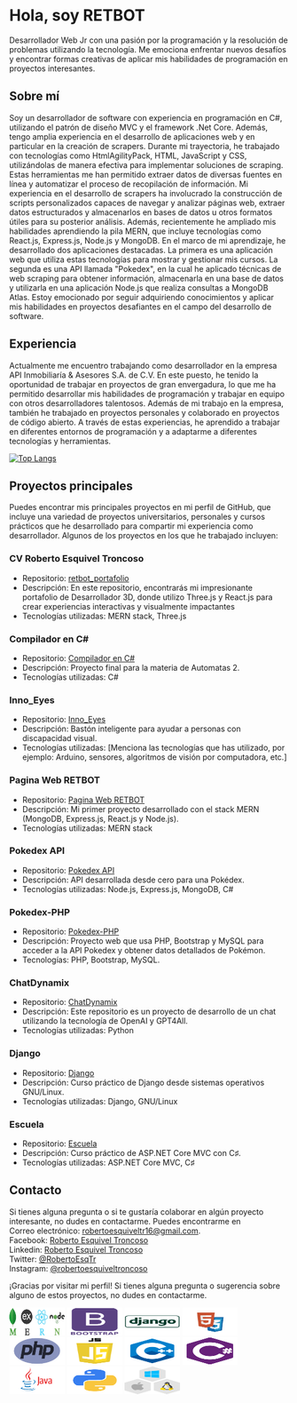 # Hola, soy RETBOT
Desarrollador Web Jr con una pasión por la programación y la resolución de problemas utilizando la tecnología. Me emociona enfrentar nuevos desafíos y encontrar formas creativas de aplicar mis habilidades de programación en proyectos interesantes.

## Sobre mí
Soy un desarrollador de software con experiencia en programación en C#, utilizando el patrón de diseño MVC y el framework .Net Core. Además, tengo amplia experiencia en el desarrollo de aplicaciones web y en particular en la creación de scrapers.
Durante mi trayectoria, he trabajado con tecnologías como HtmlAgilityPack, HTML, JavaScript y CSS, utilizándolas de manera efectiva para implementar soluciones de scraping. Estas herramientas me han permitido extraer datos de diversas fuentes en línea y automatizar el proceso de recopilación de información.
Mi experiencia en el desarrollo de scrapers ha involucrado la construcción de scripts personalizados capaces de navegar y analizar páginas web, extraer datos estructurados y almacenarlos en bases de datos u otros formatos útiles para su posterior análisis.
Además, recientemente he ampliado mis habilidades aprendiendo la pila MERN, que incluye tecnologías como React.js, Express.js, Node.js y MongoDB. En el marco de mi aprendizaje, he desarrollado dos aplicaciones destacadas. La primera es una aplicación web que utiliza estas tecnologías para mostrar y gestionar mis cursos. La segunda es una API llamada "Pokedex", en la cual he aplicado técnicas de web scraping para obtener información, almacenarla en una base de datos y utilizarla en una aplicación Node.js que realiza consultas a MongoDB Atlas.
Estoy emocionado por seguir adquiriendo conocimientos y aplicar mis habilidades en proyectos desafiantes en el campo del desarrollo de software.

## Experiencia
Actualmente me encuentro trabajando como desarrollador en la empresa API Inmobiliaría & Asesores S.A. de C.V. En este puesto, he tenido la oportunidad de trabajar en proyectos de gran envergadura, lo que me ha permitido desarrollar mis habilidades de programación y trabajar en equipo con otros desarrolladores talentosos.
Además de mi trabajo en la empresa, también he trabajado en proyectos personales y colaborado en proyectos de código abierto. A través de estas experiencias, he aprendido a trabajar en diferentes entornos de programación y a adaptarme a diferentes tecnologías y herramientas.

[![Top Langs](https://github-readme-stats.vercel.app/api/top-langs/?username=RETBOT&layout=donut-vertical&theme=dark)](https://github.com/RETBOT/github-readme-stats)

## Proyectos principales
Puedes encontrar mis principales proyectos en mi perfil de GitHub, que incluye una variedad de proyectos universitarios, personales y cursos prácticos que he desarrollado para compartir mi experiencia como desarrollador. Algunos de los proyectos en los que he trabajado incluyen:

### CV Roberto Esquivel Troncoso
- Repositorio: [retbot_portafolio](https://github.com/RETBOT/retbot_portafolio)
- Descripción: En este repositorio, encontrarás mi impresionante portafolio de Desarrollador 3D, donde utilizo Three.js y React.js para crear experiencias interactivas y visualmente impactantes
- Tecnologías utilizadas: MERN stack, Three.js

### Compilador en C#
- Repositorio: [Compilador en C#](https://github.com/RETBOT/Compilador)
- Descripción: Proyecto final para la materia de Automatas 2.
- Tecnologías utilizadas: C#

### Inno_Eyes
- Repositorio: [Inno_Eyes](https://github.com/RETBOT/Inno_Eyes)
- Descripción: Bastón inteligente para ayudar a personas con discapacidad visual.
- Tecnologías utilizadas: [Menciona las tecnologías que has utilizado, por ejemplo: Arduino, sensores, algoritmos de visión por computadora, etc.]

### Pagina Web RETBOT
- Repositorio: [Pagina Web RETBOT](https://github.com/RETBOT/Web-Stack-MERN)
- Descripción: Mi primer proyecto desarrollado con el stack MERN (MongoDB, Express.js, React.js y Node.js).
- Tecnologías utilizadas: MERN stack

### Pokedex API
- Repositorio: [Pokedex API](https://github.com/RETBOT/Pokedex_Api)
- Descripción: API desarrollada desde cero para una Pokédex.
- Tecnologías utilizadas: Node.js, Express.js, MongoDB, C#

### Pokedex-PHP
- Repositorio: [Pokedex-PHP](https://github.com/RETBOT/Pokedex-PHP)
- Descripción: Proyecto web que usa PHP, Bootstrap y MySQL para acceder a la API Pokedex y obtener datos detallados de Pokémon.
- Tecnologías: PHP, Bootstrap, MySQL.

### ChatDynamix
- Repositorio: [ChatDynamix](https://github.com/RETBOT/ChatDynamix)
- Descripción: Este repositorio es un proyecto de desarrollo de un chat utilizando la tecnología de OpenAI y GPT4All. 
- Tecnologías utilizadas: Python

### Django
- Repositorio: [Django](https://github.com/RETBOT/Django-X-Linux)
- Descripción: Curso práctico de Django desde sistemas operativos GNU/Linux.
- Tecnologías utilizadas: Django, GNU/Linux

### Escuela
- Repositorio: [Escuela](https://github.com/RETBOT/Escuela)
- Descripción: Curso práctico de ASP.NET Core MVC con C♯.
- Tecnologías utilizadas: ASP.NET Core MVC, C♯

## Contacto
Si tienes alguna pregunta o si te gustaría colaborar en algún proyecto interesante, no dudes en contactarme. Puedes encontrarme en <br>
Correo electrónico: robertoesquiveltr16@gmail.com.<br>
Facebook: <a href="https://www.facebook.com/robertoesquiveltroncoso">Roberto Esquivel Troncoso</a><br>
Linkedin: <a href="https://www.linkedin.com/in/roberto-esquivel-troncoso/">Roberto Esquivel Troncoso</a><br>
Twitter:  <a href="https://twitter.com/RobertoEsqTr">@RobertoEsqTr</a><br>
Instagram: <a href="https://www.instagram.com/robertoesquiveltroncoso/">@robertoesquiveltroncoso</a><br> 

¡Gracias por visitar mi perfil! Si tienes alguna pregunta o sugerencia sobre alguno de estos proyectos, no dudes en contactarme.

<img src="https://github.com/RETBOT/RETBOT/blob/main/Imgs/MERN.png" alt="img" width="100" height="50"> <img src="https://github.com/RETBOT/RETBOT/blob/main/Imgs/bootstrap.png" alt="img" width="100" height="50"> <img src="https://github.com/RETBOT/RETBOT/blob/main/Imgs/django.png" alt="img" width="100" height="50"> <img src="https://github.com/RETBOT/RETBOT/blob/main/Imgs/html5-css3.png" alt="img" width="100" height="50"><img src="https://github.com/RETBOT/RETBOT/blob/main/Imgs/php.png" alt="img" width="100" height="50"> <img src="https://github.com/RETBOT/RETBOT/blob/main/Imgs/javascript.png" alt="img" width="100" height="50"> <img src="https://github.com/RETBOT/RETBOT/blob/main/Imgs/c%2B%2B.png" alt="img" width="100" height="50"> <img src="https://github.com/RETBOT/RETBOT/blob/main/Imgs/csharp.png" alt="img" width="100" height="50"> <img src="https://github.com/RETBOT/RETBOT/blob/main/Imgs/java.png" alt="img" width="100" height="50"> <img src="https://github.com/RETBOT/RETBOT/blob/main/Imgs/python.png" alt="img" width="100" height="50"> <img src="https://github.com/RETBOT/RETBOT/blob/main/Imgs/linux-macos-windows.png" alt="img" width="100" height="50">
